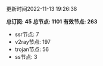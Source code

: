 更新时间2022-11-13 19:26:38

**总订阅: 45**
**总节点: 1101**
**有效节点: 263**
- ssr节点: 7
- v2ray节点: 197
- trojan节点: 56
- ss节点: 3
